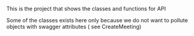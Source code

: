 This is the project that shows the classes and functions for API

Some of the classes exists here only because we do not want to pollute objects with swagger attributes ( see CreateMeeting)

